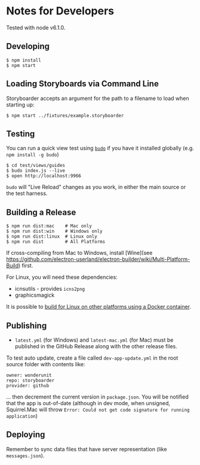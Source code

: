 # Notes for Developers

Tested with node v6.1.0.

## Developing

    $ npm install
    $ npm start

## Loading Storyboards via Command Line

Storyboarder accepts an argument for the path to a filename to load when starting up:

    $ npm start ../fixtures/example.storyboarder

## Testing

You can run a quick view test using [`budo`](https://github.com/mattdesl/budo) if you have it installed globally (e.g. `npm install -g budo`)

    $ cd test/views/guides
    $ budo index.js --live
    $ open http://localhost:9966

`budo` will "Live Reload" changes as you work, in either the main source or the test harness.

## Building a Release

    $ npm run dist:mac    # Mac only
    $ npm run dist:win    # Windows only
    $ npm run dist:linux  # Linux only
    $ npm run dist        # All Platforms

If cross-compiling from Mac to Windows, install [Wine](see https://github.com/electron-userland/electron-builder/wiki/Multi-Platform-Build) first.

For Linux, you will need these dependencies:

- icnsutils - provides `icns2png`
- graphicsmagick

It is possible to [build for Linux on other platforms using a Docker container](https://github.com/electron-userland/electron-builder/wiki/Docker).

## Publishing

- `latest.yml` (for Windows) and `latest-mac.yml` (for Mac) must be published in the GitHub Release along with the other release files.

To test auto update, create a file called `dev-app-update.yml` in the root source folder with contents like:

```
owner: wonderunit
repo: storyboarder
provider: github
```

... then decrement the current version in `package.json`. You will be notified that the app is out-of-date (although in dev mode, when unsigned, Squirrel.Mac will throw `Error: Could not get code signature for running application`)

## Deploying

Remember to sync data files that have server representation (like `messages.json`).
